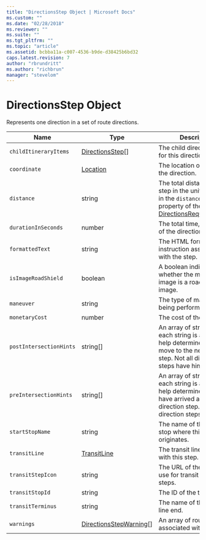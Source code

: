 ```yaml
---
title: "DirectionsStep Object | Microsoft Docs"
ms.custom: ""
ms.date: "02/28/2018"
ms.reviewer: ""
ms.suite: ""
ms.tgt_pltfrm: ""
ms.topic: "article"
ms.assetid: bcbba11a-c007-4536-b9de-d38425b6bd32
caps.latest.revision: 7
author: "rbrundritt"
ms.author: "richbrun"
manager: "stevelom"
---
```

# DirectionsStep Object
Represents one direction in a set of route directions.

| Name                    | Type               | Description                                                             |
|-------------------------|--------------------|-------------------------------------------------------------------------|
| `childItineraryItems`   | [DirectionsStep](../v8-web-control/directionsstep-object.md)\[\] | The child direction items for this directions step.                     |
| `coordinate`            | [Location](../v8-web-control/location-class.md) | The location of the start of the direction.                |
| `distance`              | string             | The total distance of the step in the unit specified in the `distanceUnit` property of the [DirectionsRequestOptions](../v8-web-control/directionsrequestoptions-object.md).                         |
| `durationInSeconds`     | number             | The total time, in seconds, of the direction step.                      |
| `formattedText`         | string             | The HTML formatted route instruction associated with the step.          |
| `isImageRoadShield`     | boolean            | A boolean indicating whether the maneuver image is a road shield image. |
| `maneuver`     | string             | The type of maneuver being performed                                         |
| `monetaryCost`          | number             | The cost of the step.                                                   |
| `postIntersectionHints` | string\[\]         | An array of strings, where each string is a hint to help determine when to move to the next direction step. Not all direction steps have hints.      |
| `preIntersectionHints`  | string\[\]         | An array of strings, where each string is a hint to help determine when you have arrived at this direction step. Not all direction steps have hints. |
| `startStopName`         | string             | The name of the transit stop where this step originates.                |
| `transitLine`           | [TransitLine](../v8-web-control/transitline-object.md) | The transit line associated with this step. | 
| `transitStepIcon`       | string             | The URL of the image to use for transit direction steps.                |
| `transitStopId`         | string             | The ID of the transit stop.                                             |
| `transitTerminus`       | string             | The name of the transit line end.                                       |
| `warnings` | [DirectionsStepWarning](../v8-web-control/directionsstepwarning.md)[] | An array of route warnings associated with this step. |